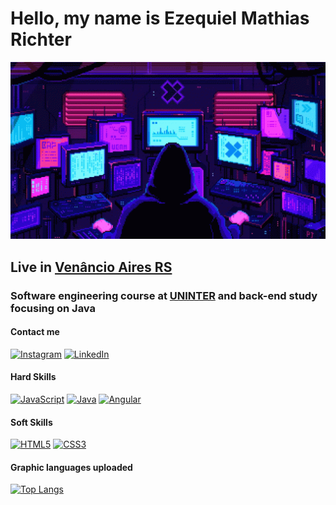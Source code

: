 <h1>Hello, my name is Ezequiel Mathias Richter</h1> 

<p align="center">
  <img width="1000px"
    src="pixels-neon.gif" alt="animated gif" />
</p>

<h2>Live in <a href="https://maps.app.goo.gl/iiqvEwgrTBiqZrSv9">Venâncio Aires RS</a></h2>

<h3>Software engineering course at <a href="https://www.uninter.com">UNINTER</a> and back-end study focusing on Java</h3>

<h4>Contact me</h4>

[![Instagram](https://img.shields.io/badge/Instagram-000?style=for-the-badge&logo=instagram)](https://www.instagram.com/ezequ1el_06/) [![LinkedIn](https://img.shields.io/badge/LinkedIn-000?style=for-the-badge&logo=linkedin&logoColor=0E76A8)](https://www.linkedin.com/in/ezequiel-mathias-richter-24a605265/)

<h4>Hard Skills</h4>

[![JavaScript](https://img.shields.io/badge/JavaScript-000?style=for-the-badge&logo=javascript)](https://developer.mozilla.org/pt-BR/docs/Web/JavaScript) [![Java](https://img.shields.io/badge/Java-000?style=for-the-badge&logo=java)](https://www.java.com/en/download/help/whatis_java.html) [![Angular](https://img.shields.io/badge/Angular-000?style=for-the-badge&logo=angular&logoColor=C3002F)](https://angular.io)

<h4>Soft Skills</h4>

[![HTML5](https://img.shields.io/badge/HTML5-000?style=for-the-badge&logo=html5)](https://developer.mozilla.org/pt-BR/docs/Web/HTML) [![CSS3](https://img.shields.io/badge/CSS3-000?style=for-the-badge&logo=css3&logoColor=264CE4)](https://developer.mozilla.org/pt-BR/docs/Web/CSS)

<h4>Graphic languages uploaded</h4>

[![Top Langs](https://github-readme-stats-git-masterrstaa-rickstaa.vercel.app/api/top-langs/?username=EzequielMathiasRichter&layout=compact&bg_color=000&border_color=30A3DC&title_color=E94D5F&text_color=FFF)](https://github.com/EzequielMathiasRichter)
